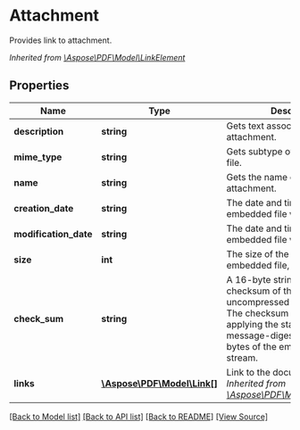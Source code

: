 # Attachment
Provides link to attachment.

*Inherited from [\Aspose\PDF\Model\LinkElement](LinkElement.md)*
## Properties
Name | Type | Description | Notes
------------ | ------------- | ------------- | -------------
**description** | **string** | Gets text associated with the attachment.  | [optional]
**mime_type** | **string** | Gets subtype of the attachment file. | [optional]
**name** | **string** | Gets the name of the attachment.  | [optional]
**creation_date** | **string** | The date and time when the embedded file was created. | [optional]
**modification_date** | **string** | The date and time when the embedded file was last modified. | [optional]
**size** | **int** | The size of the uncompressed embedded file, in bytes. | 
**check_sum** | **string** | A 16-byte string that is the checksum of the bytes of the uncompressed embedded file. The checksum is calculated by applying the standard MD5 message-digest algorithm to the bytes of the embedded file stream. | [optional]
**links** | [**\Aspose\PDF\Model\Link[]**](Link.md) | Link to the document.<br />*Inherited from [\Aspose\PDF\Model\LinkElement](LinkElement.md)* | [optional]

[[Back to Model list]](../README.md#documentation-for-models) [[Back to API list]](../README.md#documentation-for-api-endpoints) [[Back to README]](../README.md) [[View Source]](../src/Aspose/PDF/Model/Attachment.php)

